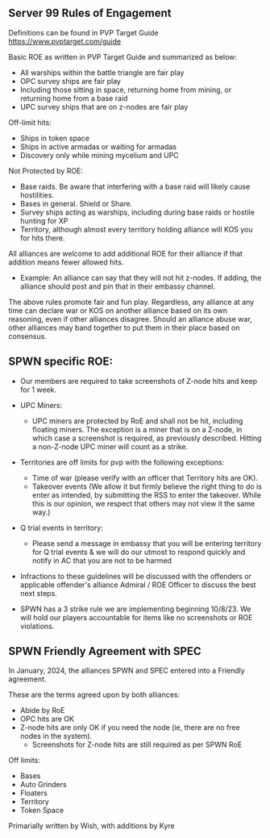 ## Server 99 Rules of Engagement

Definitions can be found in PVP Target Guide https://www.pvptarget.com/guide 

Basic ROE as written in PVP Target Guide and summarized as below:
- All warships within the battle triangle are fair play
- OPC survey ships are fair play
- Including those sitting in space, returning home from mining, or returning home from a base raid
- UPC survey ships that are on z-nodes are fair play

Off-limit hits:
- Ships in token space
- Ships in active armadas or waiting for armadas
- Discovery only while mining mycelium and UPC

Not Protected by ROE:
- Base raids. Be aware that interfering with a base raid will likely cause hostilities. 
- Bases in general. Shield or Share.
- Survey ships acting as warships, including during base raids or hostile hunting for XP
- Territory, although almost every territory holding alliance will KOS you for hits there.

All alliances are welcome to add additional ROE for their alliance if that addition means fewer allowed hits.
- Example: An alliance can say that they will not hit z-nodes. If adding, the alliance should post and pin that in their embassy channel. 

The above rules promote fair and fun play. Regardless, any alliance at any time can declare war or KOS on another alliance based on its own reasoning, even if other alliances disagree. Should an alliance abuse war, other alliances may band together to put them in their place based on consensus.



## SPWN specific ROE:

- Our members are required to take screenshots of Z-node hits and keep for 1 week.

- UPC Miners:
    - UPC miners are protected by RoE and shall not be hit, including floating miners. The exception is a miner that is on a Z-node, in which case a screenshot is required, as previously described. Hitting a non-Z-node UPC miner will count as a strike.

- Territories are off limits for pvp with the following exceptions:
    - Time of war (please verify with an officer that Territory hits are OK).
    - Takeover events (We allow it but firmly believe the right thing to do is enter as intended, by submitting the RSS to enter the takeover. While this is our opinion, we respect that others may not view it the same way.)

- Q trial events in territory:
    - Please send a message in embassy that you will be entering territory for Q trial events & we will do our utmost to respond quickly and notify in AC that you are not to be harmed

- Infractions to these guidelines will be discussed with the offenders or applicable offender's alliance Admiral / ROE Officer to discuss the best next steps.

- SPWN has a 3 strike rule we are implementing beginning 10/8/23. We will hold our players accountable for items like no screenshots or ROE violations.



## SPWN Friendly Agreement with SPEC

In January, 2024, the alliances SPWN and SPEC entered into a Friendly agreement. 

These are the terms agreed upon by both alliances:

- Abide by RoE
- OPC hits are OK
- Z-node hits are only OK if you need the node (ie, there are no free nodes in the system).
     - Screenshots for Z-node hits are still required as per SPWN RoE

Off limits:
- Bases
- Auto Grinders
- Floaters
- Territory
- Token Space

Primarially written by Wish, with additions by Kyre
